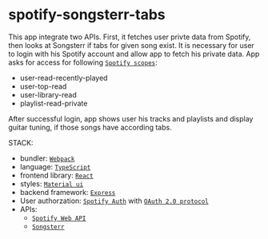 # spotify-songsterr-tabs
This app integrate two APIs. First, it fetches user privte data from Spotify, then looks at Songsterr if tabs for given song exist.
It is necessary for user to login with his Spotify account and allow app to fetch his private data. 
App asks for access for following [`Spotify scopes`](https://developer.spotify.com/documentation/general/guides/scopes/):
- user-read-recently-played 
- user-top-read 
- user-library-read
- playlist-read-private

After successful login, app shows user his tracks and playlists and display guitar tuning, if those songs have according tabs.

STACK:
- bundler: [`Webpack`](https://webpack.js.org/)
- language: [`TypeScript`](https://www.typescriptlang.org/)
- frontend library: [`React`](https://reactjs.org/)
- styles: [`Material ui`](https://mui.com/)
- backend framework: [`Express`](https://expressjs.com/)
- User authorzation: [`Spotify Auth`](https://developer.spotify.com/documentation/general/guides/authorization-guide/) with [`OAuth 2.0 protocol`](https://oauth.net/articles/authentication/)
- APIs: 
  - [`Spotify Web API`](https://developer.spotify.com/documentation/web-api/)
  - [`Songsterr`](https://www.songsterr.com/)
  
